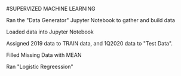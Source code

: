 #SUPERVIZED MACHINE LEARNING


Ran the "Data Generator" Jupyter Notebook to gather and build data

Loaded data into Jupyter Notebook

Assigned 2019 data to TRAIN data, and 1Q2020 data to "Test Data".

Filled Missing Data with MEAN

Ran "Logistic Regreession"
